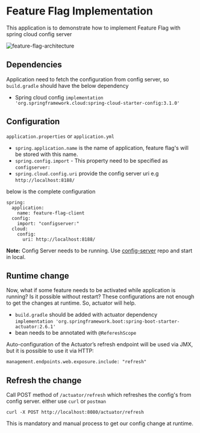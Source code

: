 # Feature Flag Implementation

This application is to demonstrate how to implement Feature Flag with spring cloud config server

![feature-flag-architecture](img/feature-flag-architecture.png)
## Dependencies
Application need to fetch the configuration from config server, so `build.gradle` should have the below dependency
* Spring cloud config `implementation 'org.springframework.cloud:spring-cloud-starter-config:3.1.0'`
## Configuration
`application.properties` or `application.yml`

* `spring.application.name` is the name of application, feature flag's will be stored with this name.
* `spring.config.import` - This property need to be specified as `configserver:`
* `spring.cloud.config.uri` provide the config server uri e.g `http://localhost:8188/`

below is the complete configuration
~~~
spring:
  application:
    name: feature-flag-client
  config:
    import: "configserver:"
  cloud:
    config:
      uri: http://localhost:8188/
~~~
**Note:**  Config Server needs to be running. Use [config-server](/config-server) repo and start in local. 

## Runtime change
Now, what if some feature needs to be activated while application is running? Is it possible without restart?
These configurations are not enough to get the changes at runtime. So, actuator will help.

- `build.gradle` should be added with actuator dependency `implementation 'org.springframework.boot:spring-boot-starter-actuator:2.6.1'`
- bean needs to be annotated with `@RefereshScope`

Auto-configuration of the Actuator’s refresh endpoint will be used via JMX, but it is possible to use it via HTTP:
~~~
management.endpoints.web.exposure.include: "refresh"
~~~


## Refresh the change

Call POST method of `/actuator/refresh` which refreshes the config's from config server.
either use `curl` or `postman`
~~~ 
curl -X POST http://localhost:8080/actuator/refresh
~~~
This is mandatory and manual process to get our config change at runtime. 
